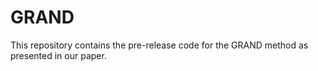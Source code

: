 # GRAND
This repository contains the pre-release code for the GRAND method as presented in our paper.
